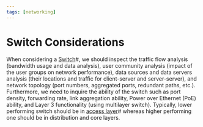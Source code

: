 ```yaml
---
tags: [networking]
---
```


# Switch Considerations

When considering a [Switch](202207051907.md)#, we should inspect the traffic
flow analysis (bandwidth usage and data analysis), user community analysis
(impact of the user groups on network performance), data sources and data
servers analysis (their locations and traffic for client-server and
server-server), and network topology (port numbers, aggregated ports, redundant
paths, etc.). Furthermore, we need to inquire the ability of the switch such as
port density, forwarding rate, link aggregation ability, Power over Ethernet
(PoE) ability, and Layer 3 functionality (using multilayer switch). Typically,
lower performing switch should be in [access layer](202212062234.md)# whereas
higher performing one should be in distribution and core layers.
